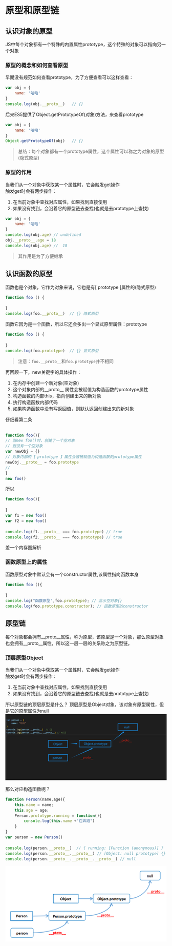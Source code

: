 # 原型和原型链
## 认识对象的原型  
JS中每个对象都有一个特殊的内置属性prototype，这个特殊的对象可以指向另一个对象  
### 原型的概念和如何查看原型
早期没有规范如何查看prototype，为了方便查看可以这样查看：  
``` js
var obj = {
    name: '哈哈'
}
console.log(obj.__proto__)   // {}
```
后来ES5提供了Object.getPrototypeOf(对象)方法，来查看prototype   
``` js
var obj = {
    name: '哈哈'
}
Object.getPrototypeOf(obj)   // {}
```
> 总结：每个对象都有一个prototype属性，这个属性可以称之为对象的原型(隐式原型)  

### 原型的作用
当我们从一个对象中获取某一个属性时，它会触发get操作  
触发get时会有两步操作：  
1. 在当前对象中查找对应属性，如果找到直接使用  
2. 如果没有找到，会沿着它的原型链去查找(也就是去prototype上查找)

```js
var obj = {
    name: '哈哈'
}
console.log(obj.age) // undefined
obj.__proto__.age = 18
console.log(obj.age) //  18
```
> 其作用是为了方便继承  

## 认识函数的原型  
函数也是个对象，它作为对象来说，它也是有[ prototype ]属性的(隐式原型)
``` js
function foo () {
    
}
console.log(foo.__proto__)  // {} 隐式原型
```
函数它因为是一个函数，所以它还会多出一个显式原型属性：prototype  
``` js
function foo () {
    
}
console.log(foo.prototype)  // {} 显式原型
```
> 注意：`foo.__proto__`和`foo.prototype`并不相同  

再回顾一下，new关键字的具体操作：
1. 在内存中创建一个新对象(空对象)  
2. 这个对象内部的__proto__ 属性会被赋值为构造函数的prototype属性  
3. 构造函数的内部this，指向创建出来的新对象  
4. 执行构造函数内部代码  
5. 如果构造函数中没有写返回值，则默认返回创建出来的新对象  

仔细看第二条
``` js

function foo(){
// 当new foo()时，创建了一个空对象
// 假设有一个空对象
var newObj = {}
// 对象内部的【 prototype 】属性会被被赋值为构造函数的prototype属性
newObj.__proto__ = foo.prototype
// 
}
new foo()
```
所以  
``` js
function foo(){

}
var f1 = new foo()
var f2 = new foo()

console.log(f1.__proto__ === foo.prototype) // true
console.log(f2.__proto__ === foo.prototype) // true
```
差一个内存图解析
### 函数原型上的属性
函数原型对象中默认会有一个constructor属性,该属性指向函数本身
```js
function foo (){

}
console.log("函数原型",foo.prototype); // 显示空对象{}
console.log(foo.prototype.constructor); // 函数原型的constructor
```
## 原型链
每个对象都会拥有__proto__属性，称为原型，该原型是一个对象，那么原型对象也会拥有__proto__属性，所以这一层一层的关系称之为原型链。  
### 顶层原型Object
当我们从一个对象中获取某一个属性时，它会触发get操作  
触发get时会有两步操作：  
1. 在当前对象中查找对应属性，如果找到直接使用  
2. 如果没有找到，会沿着它的原型链去查找(也就是去prototype上查找)  

所以原型链的顶层原型是什么？
顶层原型是Object对象，该对象有原型属性，但是它的原型属性为null  
![原型链](./public/PrototypeChain.png)

那么对应构造函数呢？  
``` js
function Person(name,age){
    this.name = name;
    this.age = age;
    Person.prototype.running = function(){
        console.log(this.name +"在奔跑")
    }
}
var person = new Person()

console.log(person.__proto__)  // { running: [Function (anonymous)] }
console.log(person.__proto__.__proto__) // [Object: null prototype] {}
console.log(person.__proto__.__proto__.__proto__) // null
```
![原型链](./public/PrototypeChain2.png)